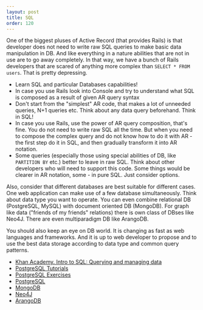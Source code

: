 ```yaml
---
layout: post
title: SQL
order: 120
---
```


One of the biggest pluses of Active Record (that provides Rails) is that developer does not need to write raw SQL queries to make basic data manipulation in DB. And like everything in a nature abilities that are not in use are to go away completely. In that way, we have a bunch of Rails developers that are scared of anything more complex than `SELECT * FROM users`. That is pretty depressing.

* Learn SQL and particular Databases capabilities!
* In case you use Rails look into Console and try to understand what SQL is composed as a result of given AR query syntax
* Don't start from the "simplest" AR code, that makes a lot of unneeded queries, N+1 queries etc. Think about any data query beforehand. Think in SQL!
* In case you use Rails, use the power of AR query composition, that's fine. You do not need to write raw SQL all the time. But when you need to compose the complex query and do not know how to do it with AR - the first step do it in SQL, and then gradually transform it into AR notation.
* Some queries (especially those using special abilities of DB, like `PARTITION BY` etc.) better to leave in raw SQL. Think about other developers who will need to support this code. Some things would be clearer in AR notation, some - in pure SQL. Just consider options.   

Also, consider that different databases are best suitable for different cases. One web application can make use of a few database simultaneously. Think about data type you want to operate. You can even combine relational DB (PostgreSQL, MySQL) with document oriented DB (MongoDB). For graph like data ("friends of my friends" relations) there is own class of DBses like Neo4J. There are even multiparadigm DB like ArangoDB.

You should also keep an eye on DB world. It is changing as fast as web languages and frameworks. And it is up to web developer to propose and to use the best data storage according to data type and common query patterns.


* [Khan Academy. Intro to SQL: Querying and managing data](https://www.khanacademy.org/computing/computer-programming/sql)
* [PostgreSQL Tutorials](http://www.postgresqltutorial.com/)
* [PostgreSQL Exercises](https://www.pgexercises.com/)
* [PostgreSQL](http://www.postgresql.org/)
* [MongoDB](https://www.mongodb.org/)
* [Neo4J](http://neo4j.com/)
* [ArangoDB](https://www.arangodb.com/)
